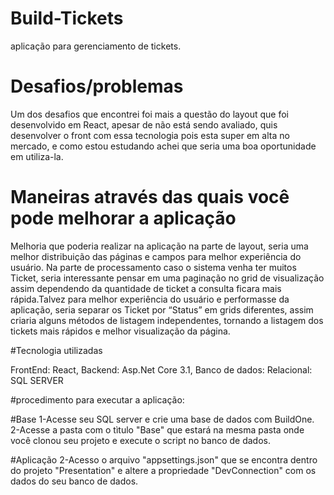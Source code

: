 # Build-Tickets
aplicação para gerenciamento de tickets.

# Desafios/problemas 
Um dos desafios que encontrei foi mais a questão do layout que foi desenvolvido em React, apesar de não está sendo avaliado, quis desenvolver o front com essa tecnologia pois esta super em alta no mercado, e como estou estudando achei que seria uma boa oportunidade em utiliza-la.

# Maneiras através das quais você pode melhorar a aplicação
Melhoria que poderia realizar na aplicação na parte de layout, seria uma melhor distribuição das páginas e campos para melhor experiência do usuário. Na parte de processamento caso o sistema venha ter muitos Ticket, seria interessante pensar em uma paginação  no grid de visualização assim dependendo da quantidade de ticket a consulta ficara mais rápida.Talvez para melhor experiência do usuário e performasse da aplicação, seria separar os Ticket por “Status” em grids diferentes, assim criaria alguns métodos de listagem independentes, tornando a listagem dos tickets mais rápidos e melhor visualização da página.

#Tecnologia utilizadas

FrontEnd: React,
Backend: Asp.Net Core 3.1,
Banco de dados: Relacional: SQL SERVER

#procedimento para executar a aplicação:

#Base
1-Acesse seu SQL server e crie uma base de dados com BuildOne.
2-Acesse a pasta com o tìtulo "Base" que estará na mesma pasta onde você clonou seu projeto e execute o script no banco de dados. 

#Aplicação
2-Acesso o arquivo "appsettings.json" que se encontra dentro do projeto "Presentation" e altere a propriedade "DevConnection"  com os dados do seu banco de dados.
